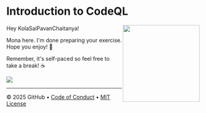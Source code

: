 # Introduction to CodeQL

<img src="https://octodex.github.com/images/Professortocat_v2.png" align="right" height="200px" />

Hey KolaSaiPavanChaitanya!

Mona here. I'm done preparing your exercise. Hope you enjoy! 💚

Remember, it's self-paced so feel free to take a break! ☕️

[![](https://img.shields.io/badge/Go%20to%20Exercise-%E2%86%92-1f883d?style=for-the-badge&logo=github&labelColor=197935)](https://github.com/KolaSaiPavanChaitanya/skills-introduction-to-codeql/issues/1)

---

&copy; 2025 GitHub &bull; [Code of Conduct](https://www.contributor-covenant.org/version/2/1/code_of_conduct/code_of_conduct.md) &bull; [MIT License](https://gh.io/mit)


